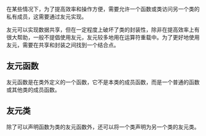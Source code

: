在某些情况下，为了提高效率和操作方便，需要允许一个函数或类访问另一个类的私有成员，这需要通过友元实现。

友元可以实现数据共享，但在一定程度上破坏了类的封装性，除非在提高效率上有很大帮助，一般不提倡使用友元，友元较多地用在运算符重载中。为了更好地使用友元，需要在共享和封装之间找到一个结合点。

## 友元函数

友元函数是在类外定义的一个函数，它不是本类的成员函数，而是一个普通的函数或其他类的成员函数。

## 友元类

除了可以声明函数为类的友元函数外，还可以将一个类声明为另一个类的友元类。